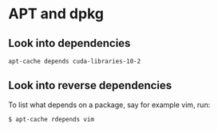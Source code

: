 # APT and dpkg

## Look into dependencies

```
apt-cache depends cuda-libraries-10-2
```

## Look into reverse dependencies 

To list what depends on a package, say for example vim, run:

```
$ apt-cache rdepends vim
```
